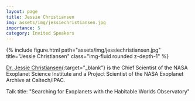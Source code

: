 ```yaml
---
layout: page
title: Jessie Christiansen
img: assets/img/jessiechristiansen.jpg
importance: 5
category: Invited Speakers
---
```


<div class="row">
    <div class="col-sm mt-3 mt-md-0">
        {% include figure.html path="assets/img/jessiechristiansen.jpg" title="Jessie Christiansen" class="img-fluid rounded z-depth-1" %}
    </div>
</div>

[Dr. Jessie Christiansen](https://web.ipac.caltech.edu/staff/christia/index.html){:target="_blank"} is the Chief Scientist of the NASA Exoplanet Science Institute and a Project Scientist of the NASA Exoplanet Archive at Caltech/IPAC.

Talk title: "Searching for Exoplanets with the Habitable Worlds Observatory"